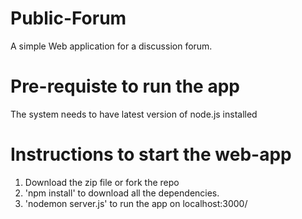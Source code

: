 # Public-Forum
A simple Web application for a discussion forum.

# Pre-requiste to run the app
The system needs to have latest version of node.js installed

# Instructions to start the web-app
1) Download the zip file or fork the repo
2) 'npm install' to download all the dependencies.
3) 'nodemon server.js' to run the app on localhost:3000/
